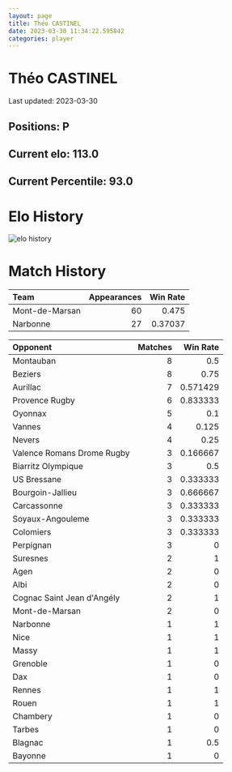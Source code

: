 ```yaml
---  
layout: page  
title: Théo CASTINEL  
date: 2023-03-30 11:34:22.595842  
categories: player  
---
```

# Théo CASTINEL


Last updated: 2023-03-30
## Positions: P

## Current elo: 113.0

## Current Percentile: 93.0

# Elo History


![elo history](history_ThéoCASTINEL.png)
# Match History


| Team           |   Appearances |   Win Rate |
|:---------------|--------------:|-----------:|
| Mont-de-Marsan |            60 |    0.475   |
| Narbonne       |            27 |    0.37037 |

| Opponent                   |   Matches |   Win Rate |
|:---------------------------|----------:|-----------:|
| Montauban                  |         8 |   0.5      |
| Beziers                    |         8 |   0.75     |
| Aurillac                   |         7 |   0.571429 |
| Provence Rugby             |         6 |   0.833333 |
| Oyonnax                    |         5 |   0.1      |
| Vannes                     |         4 |   0.125    |
| Nevers                     |         4 |   0.25     |
| Valence Romans Drome Rugby |         3 |   0.166667 |
| Biarritz Olympique         |         3 |   0.5      |
| US Bressane                |         3 |   0.333333 |
| Bourgoin-Jallieu           |         3 |   0.666667 |
| Carcassonne                |         3 |   0.333333 |
| Soyaux-Angouleme           |         3 |   0.333333 |
| Colomiers                  |         3 |   0.333333 |
| Perpignan                  |         3 |   0        |
| Suresnes                   |         2 |   1        |
| Agen                       |         2 |   0        |
| Albi                       |         2 |   0        |
| Cognac Saint Jean d'Angély |         2 |   1        |
| Mont-de-Marsan             |         2 |   0        |
| Narbonne                   |         1 |   1        |
| Nice                       |         1 |   1        |
| Massy                      |         1 |   1        |
| Grenoble                   |         1 |   0        |
| Dax                        |         1 |   0        |
| Rennes                     |         1 |   1        |
| Rouen                      |         1 |   1        |
| Chambery                   |         1 |   0        |
| Tarbes                     |         1 |   0        |
| Blagnac                    |         1 |   0.5      |
| Bayonne                    |         1 |   0        |